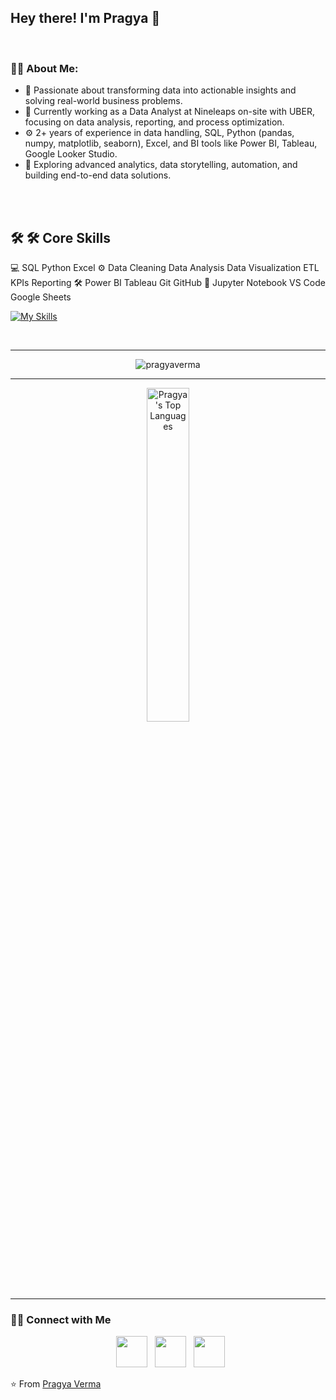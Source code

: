 ## Hey there! I'm Pragya 👋 
<br>


<h3> 👩‍💻 About Me: </h3>

- 🚀 Passionate about transforming data into actionable insights and solving real-world business problems.
- 💼 Currently working as a Data Analyst at Nineleaps on-site with UBER, focusing on data analysis, reporting, and process optimization.
- ⚙️ 2+ years of experience in data handling, SQL, Python (pandas, numpy, matplotlib, seaborn), Excel, and BI tools like Power BI, Tableau, Google Looker Studio.
- 🌱 Exploring advanced analytics, data storytelling, automation, and building end-to-end data solutions.



<br>
<br>
<h2>🛠 🛠 Core Skills</h2>
💻
SQL Python Excel 
⚙️
Data Cleaning Data Analysis Data Visualization  ETL KPIs Reporting
🛠
Power BI Tableau Git GitHub
🔧
Jupyter Notebook VS Code Google Sheets

[![My Skills](https://skills.thijs.gg/icons?i=mysql,py,linux,html,css,bootstrap,js,react,php,nodejs,mongodb,git,c,cpp,vscode)](https://skills.thijs.gg)


<br>
<hr>
<p align="center"><img src="https://github-readme-stats.vercel.app/api?username=vpragya94&theme=gruvbox" alt="pragyaverma"  /></p>
<hr>

<p align="center"><img src="https://github-readme-stats.vercel.app/api/top-langs/?username=vpragya94&show_icons=true&hide_border=true&theme=radical" width="37%" alt="Pragya's Top Languages"  /></p>
<hr>

<h3> 🤝🏻 Connect with Me </h3>

<p align="center">
&nbsp; <a href="https://twitter.com/PragyaV17291265" target="_blank" rel="noopener noreferrer"><img src="https://img.icons8.com/plasticine/100/000000/twitter.png" width="50" /></a>
&nbsp; <a href="https://www.linkedin.com/in/pragyaverma5/" target="_blank" rel="noopener noreferrer"><img src="https://img.icons8.com/plasticine/100/000000/linkedin.png" width="50" /></a>
&nbsp; <a href="mailto:vpragya94@gmail.com" target="_blank" rel="noopener noreferrer"><img src="https://img.icons8.com/plasticine/100/000000/gmail.png"  width="50" /></a>
</p>

⭐️ From [Pragya Verma](https://github.com/vpragya94)
